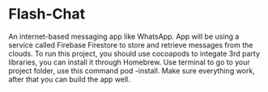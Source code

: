 # Flash-Chat
An internet-based messaging app like WhatsApp. App will be using a service called Firebase Firestore to store and retrieve messages from the clouds.
To run this project, you should use cocoapods to integate 3rd party libraries, you can install it through Homebrew.
Use terminal to go to your project folder, use this command pod -install.
Make sure everything work, after that you can build the app well.
